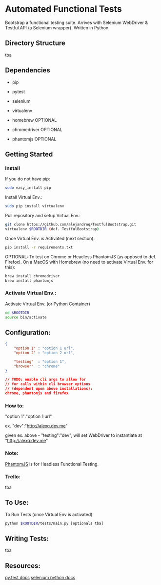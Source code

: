 # Automated Functional Tests
Bootstrap a functional testing suite. Arrives with Selenium WebDriver & Testful.API (a Selenium wrapper). 
Written in Python.

## Directory Structure
tba

## Dependencies
- pip 
 - pytest
 - selenium
 - virtualenv

- homebrew OPTIONAL
 - chromedriver OPTIONAL
 - phantomjs OPTIONAL

## Getting Started
### Install
If you do not have pip:
```sh
sudo easy_install pip
```

Install Virtual Env.:
```sh
sudo pip install virtualenv
```

Pull repository and setup Virtual Env.:
```sh
git clone https://github.com/alejandroq/TestfulBootstrap.git
virtualenv $ROOTDIR (def. TestfulBootstrap) 
```

Once Virtual Env. is Activated (next section):
```sh
pip install -r requirements.txt
```
OPTIONAL: 
To test on Chrome or Headless PhantomJS (as opposed to def. Firefox).
On a MacOS with Homebrew (no need to activate Virtual Env. for this):
```sh
brew install chromedriver
brew install phantomjs
```

### Activate Virtual Env.:
Activate Virtual Env. (or Python Container)
```sh
cd $ROOTDIR
source bin/activate
```

## Configuration:
```json
{
    "option 1" : "option 1 url",
    "option 2" : "option 2 url",

    "testing"  : "option 1",
    "browser"  : "chrome"
}

// TODO: enable cli args to allow for 
// for calls within cli browser options 
// (dependent upon above installations):
chrome, phantomjs and firefox
```
### How to:
"option 1":"option 1 url"

ex. "dev":"http://alexq.dev.me"

given ex. above - "testing":"dev", will set WebDriver to instantiate at "http://alexq.dev.me"

### Note: 
[PhantomJS](http://phantomjs.org/) is for Headless Functional Testing.

### Trello:
tba

## To Use:
To Run Tests (once Virtual Env is activated):
```sh
python $ROOTDIR/tests/main.py [optionals tba]
```

## Writing Tests:
tba

## Resources:
[py.test docs](http://doc.pytest.org/en/latest/contents.html)
[selenium python docs](http://selenium-python.readthedocs.io/)
